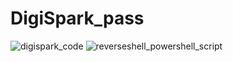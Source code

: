 # DigiSpark_pass
![digispark_code](https://user-images.githubusercontent.com/56012558/168332018-fb1bf210-afb2-4162-9c61-e2aaca9c7126.png)
![reverseshell_powershell_script](https://user-images.githubusercontent.com/56012558/168332043-984f130c-47d6-40ec-a4e3-3a581d39c3de.png)
